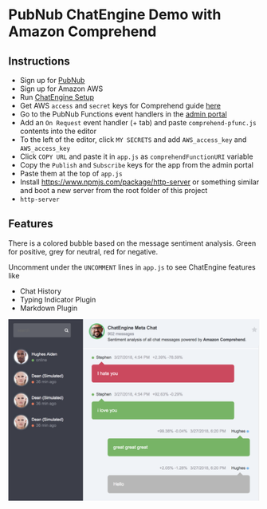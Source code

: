 # PubNub ChatEngine Demo with Amazon Comprehend

## Instructions
* Sign up for [PubNub](https://dashboard.pubnub.com/signup?devrel_gh=hackernoon-aws-comprehend)
* Sign up for Amazon AWS
* Run [ChatEngine Setup](https://www.pubnub.com/docs/chat-engine/getting-started#automagic-pubnub-setup)
* Get AWS `access` and `secret` keys for Comprehend guide [here](https://docs.aws.amazon.com/comprehend/latest/dg/auth-and-access-control.html)
* Go to the PubNub Functions event handlers in the [admin portal](https://admin.pubnub.com/)
* Add an `On Request` event handler (+ tab) and paste `comprehend-pfunc.js` contents into the editor
* To the left of the editor, click `MY SECRETS` and add `AWS_access_key` and `AWS_access_key`
* Click `COPY URL` and paste it in `app.js` as `comprehendFunctionURI` variable
* Copy the `Publish` and `Subscribe` keys for the app from the admin portal
* Paste them at the top of `app.js`
* Install https://www.npmjs.com/package/http-server or something similar and boot a new server from the root folder of this project
* `http-server`

## Features

There is a colored bubble based on the message sentiment analysis. Green for positive, grey for neutral, red for negative.

Uncomment under the `UNCOMMENT` lines in `app.js` to see ChatEngine features like 
* Chat History
* Typing Indicator Plugin 
* Markdown Plugin

![App Screenshot](https://github.com/ajb413/hackernoon-aws-comprehend/raw/master/screenshot.png "ChatEngine Demo")